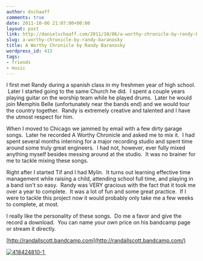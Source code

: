 ```yaml
---
author: dschaaff
comments: true
date: 2011-10-06 21:07:00+00:00
layout: post
link: http://danielschaaff.com/2011/10/06/a-worthy-chronicle-by-randy-baranosky/
slug: a-worthy-chronicle-by-randy-baranosky
title: A Worthy Chronicle by Randy Baranosky
wordpress_id: 413
tags:
- friends
- music
---
```


I first met Randy during a spanish class in my freshmen year of high school.  Later I started going to the same Church he did.  I spent a couple years playing guitar on the worship team while he played drums.  Later he would join Memphis Belle (unfortunately near the bands end) and we would tour the country together.  Randy is extremely creative and talented and I have the utmost respect for him. 





When I moved to Chicago we jammed by email with a few dirty garage songs.  Later he recorded A Worthy Chronicle and asked me to mix it.  I had spent several months interning for a major recording studio and spent time around some truly great engineers.  I had not, however, ever fully mixed anything myself besides messing around at the studio.  It was no brainer for me to tackle mixing these songs.  





Right after I started Tif and I had Mylin.  It turns out learning effective time management while raising a child, attending school full time, and playing in a band isn't so easy.  Randy was VERY gracious with the fact that it took me over a year to complete.  It was a lot of fun and some great practice.  If I were to tackle this project now it would probably only take me a few weeks to complete, at most. 





I really like the personality of these songs.  Do me a favor and give the record a download.  You can name your own price on his bandcamp page or stream it directly.  





[http://randallscott.bandcamp.com](http://randallscott.bandcamp.com/)


[ ![418424810-1](http://posterous.com/getfile/files.posterous.com/temp-2011-10-06/hJykeAonuzfnahFdwqIuBGJdmimvorgenAgAqvpfbqvFgcCIIjBEtxeEbkmt/418424810-1.jpg.scaled500.jpg)](http://randallscott.bandcamp.com/)[ ](http://randallscott.bandcamp.com/) 
